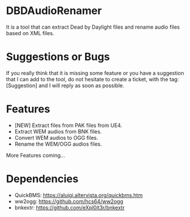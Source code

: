 # DBDAudioRenamer
It is a tool that can extract Dead by Daylight files and rename audio files based on XML files.

# Suggestions or Bugs
If you really think that it is missing some feature or you have a suggestion that I can add to the tool, do not hesitate to create a ticket, with the tag: [Suggestion] and I will reply as soon as possible.

# Features
- [NEW] Extract files from PAK files from UE4.
- Extract WEM audios from BNK files.
- Convert WEM audios to OGG files.
- Rename the WEM/OGG audios files.

More Features coming...

# Dependencies

- QuickBMS: https://aluigi.altervista.org/quickbms.htm
- ww2ogg: https://github.com/hcs64/ww2ogg
- bnkextr: https://github.com/eXpl0it3r/bnkextr

